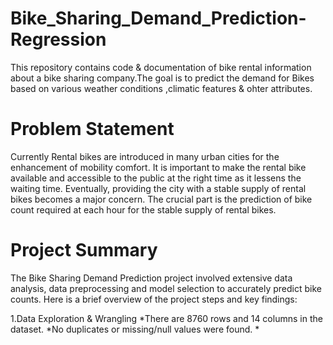 # Bike_Sharing_Demand_Prediction-Regression
This repository contains code & documentation of bike rental information about a bike sharing company.The goal is to predict the demand for Bikes based on various weather conditions ,climatic features & ohter attributes.

# Problem Statement
Currently Rental bikes are introduced in many urban cities for the enhancement of mobility comfort. It is important to make the rental bike available and accessible to the public at the right time as it lessens the waiting time. Eventually, providing the city with a stable supply of rental bikes becomes a major concern. The crucial part is the prediction of bike count required at each hour for the stable supply of rental bikes.

# Project Summary
The Bike Sharing Demand Prediction project involved extensive data analysis, data preprocessing and model selection to accurately predict bike counts. Here is a brief overview of the project steps and key findings:

1.Data Exploration & Wrangling
*There are 8760 rows and 14 columns in the dataset.
*No duplicates or missing/null values were found.
*
